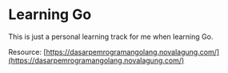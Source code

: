 # Learning Go

This is just a personal learning track for me when learning Go.

Resource: [https://dasarpemrogramangolang.novalagung.com/](https://dasarpemrogramangolang.novalagung.com/)
